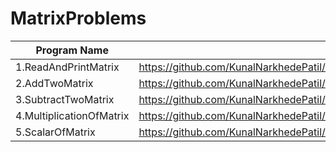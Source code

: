 # MatrixProblems

| Program Name             | Link Of Souce code                                                                   |
| ----------------- | ------------------------------------------------------------------ |
1.ReadAndPrintMatrix   |https://github.com/KunalNarkhedePatil/LogicBuilding/blob/main/ProblemsOnMatrixs/ReadAndPrintMatrix.cpp
2.AddTwoMatrix   |https://github.com/KunalNarkhedePatil/LogicBuilding/blob/main/ProblemsOnMatrixs/AddTwoMatrix.cpp
3.SubtractTwoMatrix   |https://github.com/KunalNarkhedePatil/LogicBuilding/blob/main/ProblemsOnMatrixs/SubtractTwoMatrix.cpp
4.MultiplicationOfMatrix   |https://github.com/KunalNarkhedePatil/LogicBuilding/blob/main/ProblemsOnMatrixs/MultiplicationOfMatrix.cpp
5.ScalarOfMatrix   |https://github.com/KunalNarkhedePatil/LogicBuilding/blob/main/ProblemsOnMatrixs/ScalarOfMatrix.cpp


